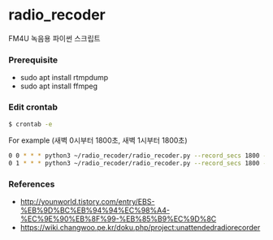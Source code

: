 # radio_recoder
FM4U 녹음용 파이썬 스크립트

### Prerequisite
* sudo apt install rtmpdump
* sudo apt install ffmpeg

### Edit crontab
```sh
$ crontab -e
```
For example (새벽 0시부터 1800초, 새벽 1시부터 1800초)
```sh
0 0 * * * python3 ~/radio_recoder/radio_recoder.py --record_secs 1800 --output_dir ~/Dropbox/MBC_RADIO
0 1 * * * python3 ~/radio_recoder/radio_recoder.py --record_secs 1800 --output_dir ~/Dropbox/MBC_RADIO
```

### References
- http://younworld.tistory.com/entry/EBS-%EB%9D%BC%EB%94%94%EC%98%A4-%EC%9E%90%EB%8F%99-%EB%85%B9%EC%9D%8C
- https://wiki.changwoo.pe.kr/doku.php/project:unattendedradiorecorder

